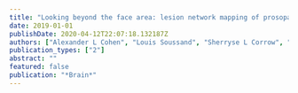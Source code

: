 ```yaml
---
title: "Looking beyond the face area: lesion network mapping of prosopagnosia"
date: 2019-01-01
publishDate: 2020-04-12T22:07:18.132187Z
authors: ["Alexander L Cohen", "Louis Soussand", "Sherryse L Corrow", "Olivier Martinaud", "Jason JS Barton", "Michael D Fox"]
publication_types: ["2"]
abstract: ""
featured: false
publication: "*Brain*"
---
```


